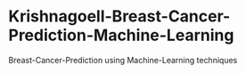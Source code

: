 # Krishnagoell-Breast-Cancer-Prediction-Machine-Learning
Breast-Cancer-Prediction using Machine-Learning techniques
